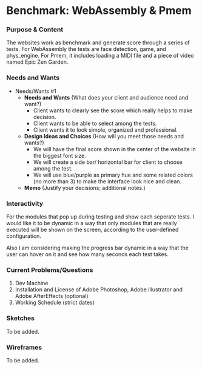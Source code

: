 # Benchmark: WebAssembly & Pmem

### Purpose & Content

The websites work as benchmark and generate score through a series of tests. For WebAssembly the tests are face detection, game, and phys_engine. For Pmem, it includes loading a MIDI file and a piece of video named Epic Zen Garden.

### Needs and Wants

* Needs/Wants #1
    * **Needs and Wants** (What does your client and audience need and want?)
        * Client wants to clearly see the score which really helps to make decision.
        * Client wants to be able to select among the tests.
        * Client wants it to look simple, organized and professional.
    * **Design Ideas and Choices** (How will you meet those needs and wants?)
        * We will have the final score shown in the center of the website in the biggest font size.
        * We will create a side bar/ horizontal bar for client to choose among the test.
        * We will use blue/purple as primary hue and some related colors (no more than 3) to make the interface look nice and clean.
    * **Memo** (Justify your decisions; additional notes.)

### Interactivity

For the modules that pop up during testing and show each seperate tests. I would like it to be dynamic in a way that only modules that are really executed will be shown on the screen, according to the user-defined configuration.

Also I am considering making the progress bar dynamic in a way that the user can hover on it and see how many seconds each test takes.

### Current Problems/Questions

1. Dev Machine
2. Installation and License of Adobe Photoshop, Adobe Illustrator and Adobe AfterEffects (optional)
3. Working Schedule (strict dates)

### Sketches

To be added.

### Wireframes

To be added.
